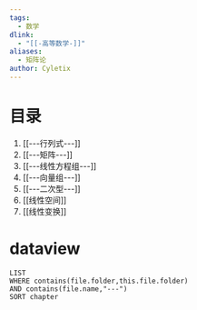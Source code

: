 ```yaml
---
tags:
  - 数学
dlink:
  - "[[-高等数学-]]"
aliases:
  - 矩阵论
author: Cyletix
---
```

# 目录
1. [[---行列式---]]
2. [[---矩阵---]]
3. [[---线性方程组---]]
4. [[---向量组---]]
5. [[---二次型---]]
6. [[线性空间]]
7. [[线性变换]]
# dataview
```dataview
LIST
WHERE contains(file.folder,this.file.folder)
AND contains(file.name,"---")
SORT chapter
```

